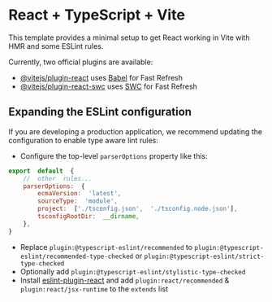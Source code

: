 #  React  +  TypeScript  +  Vite

This  template  provides  a  minimal  setup  to  get  React  working  in  Vite  with  HMR  and  some  ESLint  rules.

Currently,  two  official  plugins  are  available:

-  [@vitejs/plugin-react](https://github.com/vitejs/vite-plugin-react/blob/main/packages/plugin-react/README.md)  uses  [Babel](https://babeljs.io/)  for  Fast  Refresh
-  [@vitejs/plugin-react-swc](https://github.com/vitejs/vite-plugin-react-swc)  uses  [SWC](https://swc.rs/)  for  Fast  Refresh

##  Expanding  the  ESLint  configuration

If  you  are  developing  a  production  application,  we  recommend  updating  the  configuration  to  enable  type  aware  lint  rules:

-  Configure  the  top-level  `parserOptions`  property  like  this:

```js
export  default  {
    //  other  rules...
    parserOptions:  {
        ecmaVersion:  'latest',
        sourceType:  'module',
        project:  ['./tsconfig.json',  './tsconfig.node.json'],
        tsconfigRootDir:  __dirname,
    },
}
```

-  Replace  `plugin:@typescript-eslint/recommended`  to  `plugin:@typescript-eslint/recommended-type-checked`  or  `plugin:@typescript-eslint/strict-type-checked`
-  Optionally  add  `plugin:@typescript-eslint/stylistic-type-checked`
-  Install  [eslint-plugin-react](https://github.com/jsx-eslint/eslint-plugin-react)  and  add  `plugin:react/recommended`  &  `plugin:react/jsx-runtime`  to  the  `extends`  list
